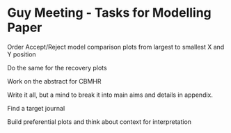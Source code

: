 # Guy Meeting - Tasks for Modelling Paper

Order Accept/Reject model comparison plots from largest to smallest X and Y position

Do the same for the recovery plots

Work on the abstract for CBMHR

Write it all, but a mind to break it into main aims and details in appendix.

Find a target journal

Build preferential plots and think about context for interpretation

